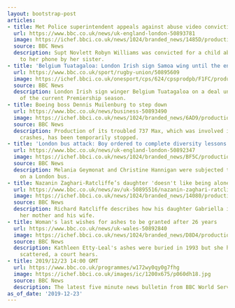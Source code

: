 ```yaml
---
layout: bootstrap-post
articles:
- title: Met Police superintendent appeals against abuse video conviction
  url: https://www.bbc.co.uk/news/uk-england-london-50893781
  image: https://ichef.bbci.co.uk/news/1024/branded_news/1485D/production/_109616048_novlett.jpg
  source: BBC News
  description: Supt Novlett Robyn Williams was convicted for a child abuse image sent
    to her phone by her sister.
- title: 'Belgium Tuatagaloa: London Irish sign Samoa wing until the end of the season'
  url: https://www.bbc.co.uk/sport/rugby-union/50895609
  image: https://ichef.bbci.co.uk/onesport/cps/624/cpsprodpb/F1FC/production/_110284916_gettyimages-1178057539.jpg
  source: BBC News
  description: London Irish sign winger Belgium Tuatagaloa on a deal until the end
    of the current Premiership season.
- title: Boeing boss Dennis Muilenburg to step down
  url: https://www.bbc.co.uk/news/business-50893490
  image: https://ichef.bbci.co.uk/news/1024/branded_news/6AD9/production/_109535372_gettyimages-1184444694.jpg
  source: BBC News
  description: Production of its troubled 737 Max, which was involved in two deadly
    crashes, has been temporarily stopped.
- title: 'London bus attack: Boy ordered to complete diversity lessons'
  url: https://www.bbc.co.uk/news/uk-england-london-50892347
  image: https://ichef.bbci.co.uk/news/1024/branded_news/BF5C/production/_107288984_8fbb3058-a801-4631-bcdb-47fe49f525ed.jpg
  source: BBC News
  description: Melania Geymonat and Christine Hannigan were subjected to the abuse
    on a London bus.
- title: Nazanin Zaghari-Ratcliffe’s daughter 'doesn't like being alone'
  url: https://www.bbc.co.uk/news/av/uk-50895516/nazanin-zaghari-ratcliffe-s-daughter-doesn-t-like-being-alone
  image: https://ichef.bbci.co.uk/news/1024/branded_news/14080/production/_110284028_p07ys1q9.jpg
  source: BBC News
  description: Richard Ratcliffe describes how his daughter Gabriella is coping without
    her mother and his wife.
- title: Woman's last wishes for ashes to be granted after 26 years
  url: https://www.bbc.co.uk/news/uk-wales-50892840
  image: https://ichef.bbci.co.uk/news/1024/branded_news/D8D4/production/_110280555_07b98d0c-c89d-41f6-907e-3e099f369a4e.jpg
  source: BBC News
  description: Kathleen Etty-Leal's ashes were buried in 1993 but she had wanted them
    scattered, a court hears.
- title: 2019/12/23 14:00 GMT
  url: https://www.bbc.co.uk/programmes/w172wy0qy0g7fhg
  image: https://ichef.bbci.co.uk/images/ic/1200x675/p060dh18.jpg
  source: BBC News
  description: The latest five minute news bulletin from BBC World Service.
as_of_date: '2019-12-23'
---
```


